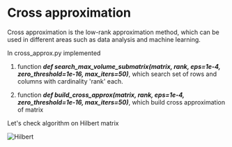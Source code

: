 # Cross approximation


Cross approximation is the low-rank approximation method, which can be used in different areas such as data analysis and machine learning.


In cross_approx.py implemented 

1. function ***def search_max_volume_submatrix(matrix, rank, eps=1e-4, zero_threshold=1e-16, max_iters=50)***, which search set of rows and columns with cardinality 'rank' each.

2. function ***def build_cross_approx(matrix, rank, eps=1e-4, zero_threshold=1e-16, max_iters=50)***, which build cross approximation of matrix


Let's check algorithm on Hilbert matrix

![Hilbert](https://raw.githubusercontent.com/3Jlou4eJluk/projects/main/cross_approximation/img/dependence_plot.png)
